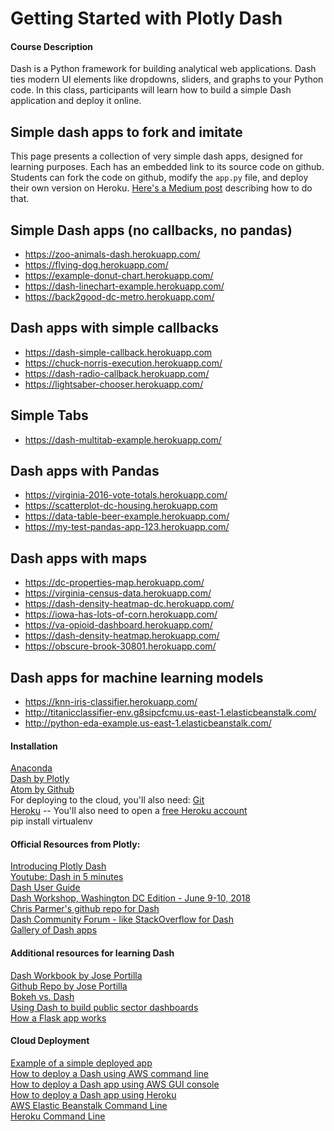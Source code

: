 # Getting Started with Plotly Dash

#### Course Description
Dash is a Python framework for building analytical web applications. Dash ties modern UI elements like dropdowns, sliders, and graphs to your Python code. In this class, participants will learn how to build a simple Dash application and deploy it online.

## Simple dash apps to fork and imitate
This page presents a collection of very simple dash apps, designed for learning purposes. Each has an embedded link to its source code on github. Students can fork the code on github, modify the `app.py` file, and deploy their own version on Heroku. [Here's a Medium post](https://medium.com/@austinlasseter/how-to-deploy-a-simple-plotly-dash-app-to-heroku-622a2216eb73) describing how to do that.

## Simple Dash apps (no callbacks, no pandas)
* https://zoo-animals-dash.herokuapp.com/
* https://flying-dog.herokuapp.com/
* https://example-donut-chart.herokuapp.com/
* https://dash-linechart-example.herokuapp.com/
* https://back2good-dc-metro.herokuapp.com/

## Dash apps with simple callbacks
* https://dash-simple-callback.herokuapp.com
* https://chuck-norris-execution.herokuapp.com/
* https://dash-radio-callback.herokuapp.com/
* https://lightsaber-chooser.herokuapp.com/

## Simple Tabs
* https://dash-multitab-example.herokuapp.com/

## Dash apps with Pandas
* https://virginia-2016-vote-totals.herokuapp.com/
* https://scatterplot-dc-housing.herokuapp.com
* https://data-table-beer-example.herokuapp.com/
* https://my-test-pandas-app-123.herokuapp.com/

## Dash apps with maps
* https://dc-properties-map.herokuapp.com/
* https://virginia-census-data.herokuapp.com/
* https://dash-density-heatmap-dc.herokuapp.com/
* https://iowa-has-lots-of-corn.herokuapp.com/
* https://va-opioid-dashboard.herokuapp.com/
* https://dash-density-heatmap.herokuapp.com/
* https://obscure-brook-30801.herokuapp.com/

## Dash apps for machine learning models
* https://knn-iris-classifier.herokuapp.com/
* http://titanicclassifier-env.g8sipcfcmu.us-east-1.elasticbeanstalk.com/
* http://python-eda-example.us-east-1.elasticbeanstalk.com/

#### Installation
[Anaconda](https://www.anaconda.com/download/)  
[Dash by Plotly](https://dash.plot.ly/installation)  
[Atom by Github](https://atom.io)  
For deploying to the cloud, you'll also need:
[Git](https://git-scm.com/downloads)  
[Heroku](https://devcenter.heroku.com/articles/heroku-cli#download-and-install) -- You'll also need to open a [free Heroku account](https://signup.heroku.com/dc)  
pip install virtualenv

#### Official Resources from Plotly:  
[Introducing Plotly Dash](https://medium.com/@plotlygraphs/introducing-dash-5ecf7191b503)  
[Youtube: Dash in 5 minutes](https://www.youtube.com/watch?v=e4ti2fCpXMI)  
[Dash User Guide](https://dash.plot.ly/)  
[Dash Workshop, Washington DC Edition - June 9-10, 2018](https://dash-workshop.plot.ly/)  
[Chris Parmer's github repo for Dash](https://github.com/plotly/dash-docs)  
[Dash Community Forum - like StackOverflow for Dash](https://community.plot.ly/c/dash)  
[Gallery of Dash apps](https://dash.plot.ly/gallery)  

#### Additional resources for learning Dash  
[Dash Workbook by Jose Portilla](https://docs.google.com/document/d/1DjWL2DxLiRaBrlD3ELyQlCBRu7UQuuWfgjv9LncNp_M/edit)  
[Github Repo by Jose Portilla](https://github.com/Pierian-Data/Plotly-Dashboards-with-Dash)  
[Bokeh vs. Dash](https://blog.sicara.com/bokeh-dash-best-dashboard-framework-python-shiny-alternative-c5b576375f7f)  
[Using Dash to build public sector dashboards](https://medium.com/a-r-g-o/using-plotlys-dash-to-deliver-public-sector-decision-support-dashboards-ac863fa829fb)  
[How a Flask app works](https://pythonhow.com/how-a-flask-app-works/)  

#### Cloud Deployment
[Example of a simple deployed app](https://github.com/austinlasseter/simple_dash_app)  
[How to deploy a Dash using AWS command line](https://medium.com/@austinlasseter/plotly-dash-and-the-elastic-beanstalk-command-line-89fb6b67bb79)  
[How to deploy a Dash app using AWS GUI console](https://medium.com/@austinlasseter/deploying-a-dash-app-with-elastic-beanstalk-console-27a834ebe91d)  
[How to deploy a Dash app using Heroku](https://dash.plot.ly/deployment)  
[AWS Elastic Beanstalk Command Line](https://docs.aws.amazon.com/elasticbeanstalk/latest/dg/eb-cli3-install-windows.html)  
[Heroku Command Line](https://devcenter.heroku.com/articles/heroku-cli)

